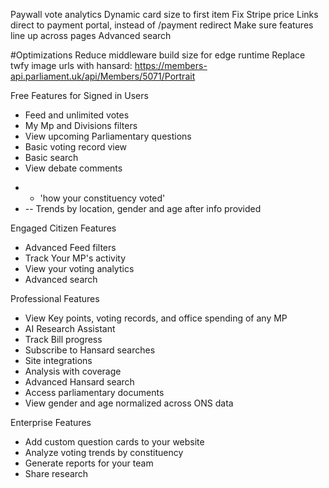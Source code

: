 Paywall vote analytics
Dynamic card size to first item
Fix Stripe price
Links direct to payment portal, instead of /payment redirect
Make sure features line up across pages
Advanced search

#Optimizations
Reduce middleware build size for edge runtime
Replace twfy image urls with hansard: https://members-api.parliament.uk/api/Members/5071/Portrait

Free Features for Signed in Users
- Feed and unlimited votes
- My Mp and Divisions filters
- View upcoming Parliamentary questions
- Basic voting record view
- Basic search
- View debate comments
* - 'how your constituency voted' 
* -- Trends by location, gender and age after info provided

Engaged Citizen Features
- Advanced Feed filters
- Track Your MP's activity
- View your voting analytics
- Advanced search

Professional Features
- View Key points, voting records, and office spending of any MP
- AI Research Assistant
- Track Bill progress
- Subscribe to Hansard searches
- Site integrations
- Analysis with coverage
- Advanced Hansard search
- Access parliamentary documents
- View gender and age normalized across ONS data

Enterprise Features
- Add custom question cards to your website
- Analyze voting trends by constituency
- Generate reports for your team
- Share research